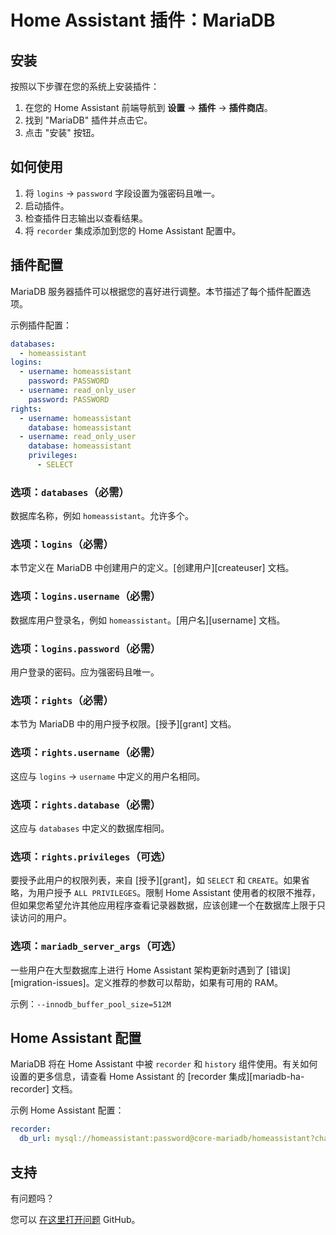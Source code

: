 # Home Assistant 插件：MariaDB

## 安装

按照以下步骤在您的系统上安装插件：

1. 在您的 Home Assistant 前端导航到 **设置** -> **插件** -> **插件商店**。
2. 找到 "MariaDB" 插件并点击它。
3. 点击 "安装" 按钮。

## 如何使用

1. 将 `logins` -> `password` 字段设置为强密码且唯一。
2. 启动插件。
3. 检查插件日志输出以查看结果。
4. 将 `recorder` 集成添加到您的 Home Assistant 配置中。

## 插件配置

MariaDB 服务器插件可以根据您的喜好进行调整。本节描述了每个插件配置选项。

示例插件配置：

```yaml
databases:
  - homeassistant
logins:
  - username: homeassistant
    password: PASSWORD
  - username: read_only_user
    password: PASSWORD
rights:
  - username: homeassistant
    database: homeassistant
  - username: read_only_user
    database: homeassistant
    privileges:
      - SELECT
```

### 选项：`databases`（必需）

数据库名称，例如 `homeassistant`。允许多个。

### 选项：`logins`（必需）

本节定义在 MariaDB 中创建用户的定义。[创建用户][createuser] 文档。

### 选项：`logins.username`（必需）

数据库用户登录名，例如 `homeassistant`。[用户名][username] 文档。

### 选项：`logins.password`（必需）

用户登录的密码。应为强密码且唯一。

### 选项：`rights`（必需）

本节为 MariaDB 中的用户授予权限。[授予][grant] 文档。

### 选项：`rights.username`（必需）

这应与 `logins` -> `username` 中定义的用户名相同。

### 选项：`rights.database`（必需）

这应与 `databases` 中定义的数据库相同。

### 选项：`rights.privileges`（可选）

要授予此用户的权限列表，来自 [授予][grant]，如 `SELECT` 和 `CREATE`。如果省略，为用户授予 `ALL PRIVILEGES`。限制 Home Assistant 使用者的权限不推荐，但如果您希望允许其他应用程序查看记录器数据，应该创建一个在数据库上限于只读访问的用户。

### 选项：`mariadb_server_args`（可选）

一些用户在大型数据库上进行 Home Assistant 架构更新时遇到了 [错误][migration-issues]。定义推荐的参数可以帮助，如果有可用的 RAM。

示例：`--innodb_buffer_pool_size=512M`

## Home Assistant 配置

MariaDB 将在 Home Assistant 中被 `recorder` 和 `history` 组件使用。有关如何设置的更多信息，请查看 Home Assistant 的 [recorder 集成][mariadb-ha-recorder] 文档。

示例 Home Assistant 配置：

```yaml
recorder:
  db_url: mysql://homeassistant:password@core-mariadb/homeassistant?charset=utf8mb4
```

## 支持

有问题吗？

您可以 [在这里打开问题][issue] GitHub。

[aarch64-shield]: https://img.shields.io/badge/aarch64-yes-green.svg
[amd64-shield]: https://img.shields.io/badge/amd64-yes-green.svg
[armv7-shield]: https://img.shields.io/badge/armv7-yes-green.svg
[armhf-shield]: https://img.shields.io/badge/armhf-yes-green.svg
[i386-shield]: https://img.shields.io/badge/i386-yes-green.svg
[issue]: https://github.com/erik73/addon-mariadb/issues
[repository]: https://github.com/erik73/hassio-addons